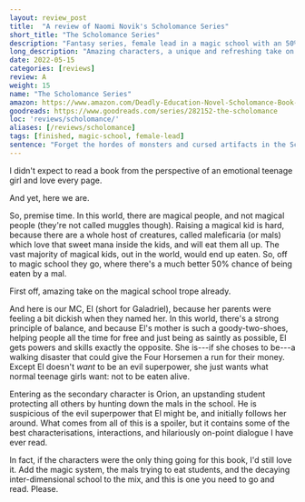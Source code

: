 ```yaml
---
layout: review_post
title:  "A review of Naomi Novik's Scholomance Series"
short_title: "The Scholomance Series"
description: "Fantasy series, female lead in a magic school with an 50% mortality rate, because they get eaten by the maleficaria."
long_description: "Amazing characters, a unique and refreshing take on magic schools, and an MC struggling to resist becoming a monster herself. Read it."
date: 2022-05-15
categories: [reviews]
review: A
weight: 15
name: "The Scholomance Series"
amazon: https://www.amazon.com/Deadly-Education-Novel-Scholomance-Book-ebook/dp/B083RZC8KQ
goodreads: https://www.goodreads.com/series/282152-the-scholomance
loc: 'reviews/scholomance/'
aliases: [/reviews/scholomance]
tags: [finished, magic-school, female-lead]
sentence: "Forget the hordes of monsters and cursed artifacts in the Scholomance, El's the most dangerous thing in the place."
---
```


I didn't expect to read a book from the perspective of an emotional teenage girl and love every page.

And yet, here we are.

So, premise time. In this world, there are magical people, and not magical people (they're not called muggles though). Raising a magical kid is hard, because there are a whole host of creatures, called maleficaria (or mals) which love that sweet mana inside the kids, and will eat them all up. The vast majority of magical kids, out in the world, would end up eaten. So, off to magic school they go, where there's a much better 50% chance of being eaten by a mal.

First off, amazing take on the magical school trope already.

And here is our MC, El (short for Galadriel), because her parents were feeling a bit dickish when they named her. In this world, there's a strong principle of balance, and because El's mother is such a goody-two-shoes, helping people all the time for free and just being as saintly as possible, El gets powers and skills exactly the opposite. She is---if she choses to be---a walking disaster that could give the Four Horsemen a run for their money. Except El doesn't *want* to be an evil superpower, she just wants what normal teenage girls want: not to be eaten alive.

Entering as the secondary character is Orion, an upstanding student protecting all others by hunting down the mals in the school. He is suspicious of the evil superpower that El might be, and initially follows her around. What comes from all of this is a spoiler, but it contains some of the best characterisations, interactions, and hilariously on-point dialogue I have ever read.

In fact, if the characters were the only thing going for this book, I'd still love it. Add the magic system, the mals trying to eat students, and the decaying inter-dimensional school to the mix, and this is one you need to go and read. Please.